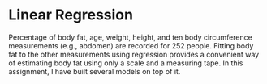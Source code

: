 # Linear Regression

Percentage of body fat, age, weight, height, and ten body circumference measurements (e.g., abdomen) are recorded for 252 people. Fitting body fat to the other measurements using regression provides a convenient way of estimating body fat using only a scale and a measuring tape. In this assignment, I have built several models on top of it.
